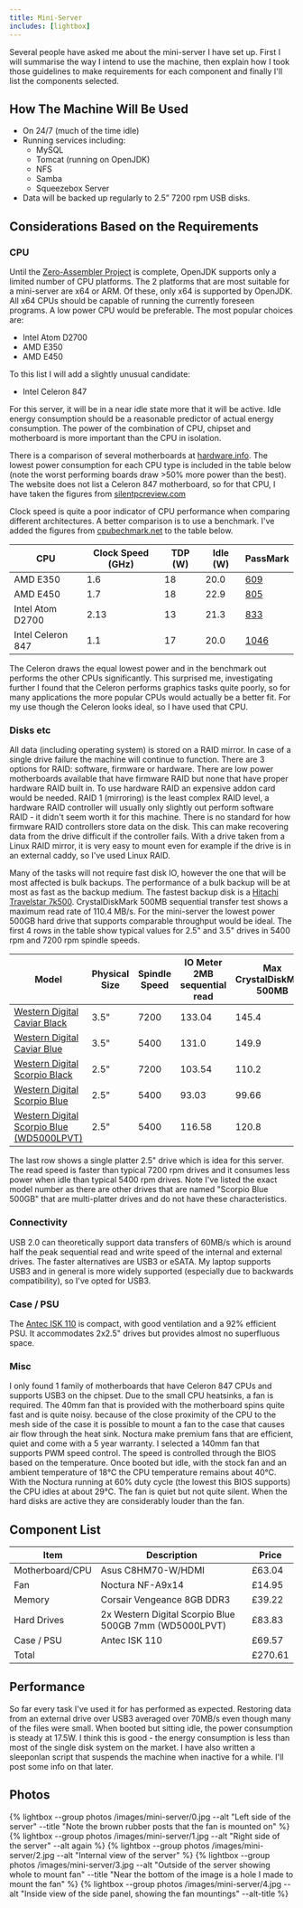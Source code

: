 ```yaml
---
title: Mini-Server
includes: [lightbox]
---
```


Several people have asked me about the mini-server I have set up. First I will summarise the way I intend to use the machine, then explain how I took those guidelines to make requirements for each component and finally I'll list the components selected.

## How The Machine Will Be Used

* On 24/7 (much of the time idle)
* Running services including:
    * MySQL
    * Tomcat (running on OpenJDK)
    * NFS
    * Samba
    * Squeezebox Server
* Data will be backed up regularly to 2.5” 7200 rpm USB disks.

## Considerations Based on the Requirements

### CPU

Until the [Zero-Assembler Project](http://openjdk.java.net/projects/zero/) is complete, OpenJDK supports only a limited number of CPU platforms. The 2 platforms that are most suitable for a mini-server are x64 or ARM. Of these, only x64 is supported by OpenJDK. All x64 CPUs should be capable of running the currently foreseen programs. A low power CPU would be preferable. The most popular choices are:

* Intel Atom D2700
* AMD E350
* AMD E450

To this list I will add a slightly unusual candidate:

* Intel Celeron 847

For this server, it will be in a near idle state more that it will be active. Idle energy consumption should be a reasonable predictor of actual energy consumption. The power of the combination of CPU, chipset and motherboard is more important than the CPU in isolation.

There is a comparison of several motherboards at [hardware.info](http://uk.hardware.info/reviews/3316/12/mini-itx-motherboards-review---part-1-integrated-cpu-energy-consumption). The lowest power consumption for each CPU type is included in the table below (note the worst performing boards draw >50% more power than the best). The website does not list a Celeron 847 motherboard, so for that CPU, I have taken the figures from [silentpcreview.com](http://www.silentpcreview.com/forums/viewtopic.php?p=570472&amp;sid=60c04b2b348b9771c5e02cb3ff320c34#p570472)

Clock speed is quite a poor indicator of CPU performance when comparing different architectures. A better comparison is to use a benchmark. I've added the figures from [cpubechmark.net](http://www.cpubechmark.net/) to the table below.

CPU|Clock Speed (GHz)|TDP (W)|Idle (W)|PassMark
-|-|-|-|-
AMD E350|1.6|18|20.0|[609](http://www.cpubenchmark.net/cpu.php?id=1777)
AMD E450|1.7|18|22.9|[805](http://www.cpubenchmark.net/cpu.php?id=250)
Intel Atom D2700|2.13|13|21.3|[833](http://www.cpubenchmark.net/cpu.php?id=607)
Intel Celeron 847|1.1|17|20.0|[1046](http://www.cpubenchmark.net/cpu.php?id=661)

The Celeron draws the equal lowest power and in the benchmark out performs the other CPUs significantly. This surprised me, investigating further I found that the Celeron performs graphics tasks quite poorly, so for many applications the more popular CPUs would actually be a better fit. For my use though the Celeron looks ideal, so I have used that CPU.

### Disks etc

All data (including operating system) is stored on a RAID mirror. In case of a single drive failure the machine will continue to function. There are 3 options for RAID: software, firmware or hardware. There are low power motherboards available that have firmware RAID but none that have proper hardware RAID built in. To use hardware RAID an expensive addon card would be needed. RAID 1 (mirroring) is the least complex RAID level, a hardware RAID controller will usually only slightly out perform software RAID - it didn't seem worth it for this machine. There is no standard for how firmware RAID controllers store data on the disk. This can make recovering data from the drive difficult if the controller fails. With a drive taken from a Linux RAID mirror, it is very easy to mount even for example if the drive is in an external caddy, so I've used Linux RAID.

Many of the tasks will not require fast disk IO, however the one that will be most affected is bulk backups. The performance of a bulk backup will be at most as fast as the backup medium. The fastest backup disk is a [Hitachi Travelstar 7k500](http://www.storagereview.com/hitachi_travelstar_7k500_review). CrystalDiskMark 500MB sequential transfer test shows a maximum read rate of 110.4 MB/s. For the mini-server the lowest power 500GB hard drive that supports comparable throughput would be ideal. The first 4 rows in the table show typical values for 2.5" and 3.5" drives in 5400 rpm and 7200 rpm spindle speeds.

Model|Physical Size|Spindle Speed|IO Meter 2MB sequential read|Max CrystalDiskMark 500MB|Idle Power (W)
-|-|-|-|-|-
[Western Digital Caviar Black](http://www.storagereview.com/western_digital_caviar_black_review_2tb)|3.5"|7200|133.04|145.4|6.41
[Western Digital Caviar Blue](http://www.storagereview.com/western_digital_caviar_blue_1tb_review_wd10ealx)|3.5"|5400|131.0|149.9|5.47
[Western Digital Scorpio Black](http://www.storagereview.com/western_digital_scorpio_black_500gb_review_wd5000bekt)|2.5"|7200|103.54|110.2|0.99
[Western Digital Scorpio Blue](http://www.storagereview.com/western_digital_scorpio_blue_review_750gb_wd7500bpvt)|2.5"|5400|93.03|99.66|0.63
[Western Digital Scorpio Blue (WD5000LPVT)](http://www.storagereview.com/western_digital_scorpio_blue_review_500gb_7mm_wd5000lpvt)|2.5"|5400|116.58|120.8|0.6

The last row shows a single platter 2.5" drive which is idea for this server. The read speed is faster than typical 7200 rpm drives and it consumes less power when idle than typical 5400 rpm drives. Note I've listed the exact model number as there are other drives that are named "Scorpio Blue 500GB" that are multi-platter drives and do not have these characteristics.

### Connectivity

USB 2.0 can theoretically support data transfers of 60MB/s which is around half the peak sequential read and write speed of the internal and external drives. The faster alternatives are USB3 or eSATA. My laptop supports USB3 and in general is more widely supported (especially due to backwards compatibility), so I've opted for USB3.

### Case / PSU

The [Antec ISK 110](http://www.anandtech.com/show/6192/antec-isk-110-vesa-case-review-just-about-as-small-as-it-gets) is compact, with good ventilation and a 92% efficient PSU. It accommodates 2x2.5" drives but provides almost no superfluous space.

### Misc ###
I only found 1 family of motherboards that have Celeron 847 CPUs and supports USB3 on the chipset. Due to the small CPU heatsinks, a fan is required. The 40mm fan that is provided with the motherboard spins quite fast and is quite noisy. because of the close proximity of the CPU to the mesh side of the case it is possible to mount a fan to the case that causes air flow through the heat sink. Noctura make premium fans that are efficient, quiet and come with a 5 year warranty. I selected a 140mm fan that supports PWM speed control. The speed is controlled through the BIOS based on the temperature. Once booted but idle, with the stock fan and an ambient temperature of 18℃ the CPU temperature remains about 40℃. With the Noctura running at 60% duty cycle (the lowest this BIOS supports) the CPU idles at about 29℃. The fan is quiet but not quite silent. When the hard disks are active they are considerably louder than the fan. 

## Component List

Item|Description|Price
-|-|-
Motherboard/CPU|Asus C8HM70-W/HDMI|£63.04
Fan|Noctura NF-A9x14|£14.95
Memory|Corsair Vengeance 8GB DDR3|£39.22
Hard Drives|2x Western Digital Scorpio Blue 500GB 7mm (WD5000LPVT)|£83.83
Case / PSU|Antec ISK 110|£69.57
Total||£270.61

## Performance
So far every task I've used it for has performed as expected. Restoring data from an external drive over USB3 averaged over 70MB/s even though many of the files were small. When booted but sitting idle, the power consumption is steady at 17.5W. I think this is good - the energy consumption is less than most of the single disk system on the market. I have also written a sleeponlan script that suspends the machine when inactive for a while. I'll post some info on that later.

## Photos

{% lightbox --group photos /images/mini-server/0.jpg --alt "Left side of the server" --title "Note the brown rubber posts that the fan is mounted on" %}
{% lightbox --group photos /images/mini-server/1.jpg --alt "Right side of the server" --alt again %}
{% lightbox --group photos /images/mini-server/2.jpg --alt "Internal view of the server" %}
{% lightbox --group photos /images/mini-server/3.jpg --alt "Outside of the server showing whole to mount fan" --title "Near the bottom of the image is a hole I made to mount the fan" %}
{% lightbox --group photos /images/mini-server/4.jpg --alt "Inside view of the side panel, showing the fan mountings" --alt-title %}

